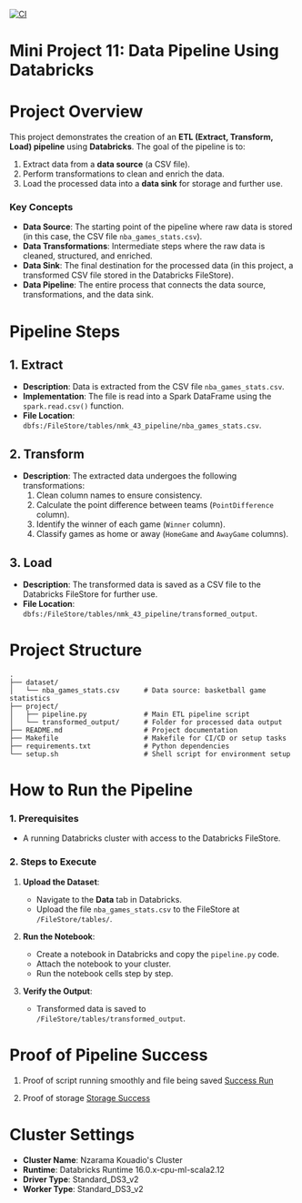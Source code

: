 [![CI](https://github.com/nogibjj/Nzarama_Kouadio_DE_Mini_Project11/actions/workflows/cicd.yml/badge.svg)](https://github.com/nogibjj/Nzarama_Kouadio_DE_Mini_Project11/actions/workflows/cicd.yml)
# Mini Project 11: Data Pipeline Using Databricks

# Project Overview

This project demonstrates the creation of an **ETL (Extract, Transform, Load) pipeline** using **Databricks**. The goal of the pipeline is to:
1. Extract data from a **data source** (a CSV file).
2. Perform transformations to clean and enrich the data.
3. Load the processed data into a **data sink** for storage and further use.

### **Key Concepts**
- **Data Source**: The starting point of the pipeline where raw data is stored (in this case, the CSV file `nba_games_stats.csv`).
- **Data Transformations**: Intermediate steps where the raw data is cleaned, structured, and enriched.
- **Data Sink**: The final destination for the processed data (in this project, a transformed CSV file stored in the Databricks FileStore).
- **Data Pipeline**: The entire process that connects the data source, transformations, and the data sink.

# Pipeline Steps

## **1. Extract**
- **Description**: Data is extracted from the CSV file `nba_games_stats.csv`.
- **Implementation**: The file is read into a Spark DataFrame using the `spark.read.csv()` function.
- **File Location**: `dbfs:/FileStore/tables/nmk_43_pipeline/nba_games_stats.csv`.

## **2. Transform**
- **Description**: The extracted data undergoes the following transformations:
  1. Clean column names to ensure consistency.
  2. Calculate the point difference between teams (`PointDifference` column).
  3. Identify the winner of each game (`Winner` column).
  4. Classify games as home or away (`HomeGame` and `AwayGame` columns).

## **3. Load**
- **Description**: The transformed data is saved as a CSV file to the Databricks FileStore for further use.
- **File Location**: `dbfs:/FileStore/tables/nmk_43_pipeline/transformed_output`.

# Project Structure

```plaintext
.
├── dataset/
│   └── nba_games_stats.csv      # Data source: basketball game statistics
├── project/
│   ├── pipeline.py              # Main ETL pipeline script
│   └── transformed_output/      # Folder for processed data output
├── README.md                    # Project documentation
├── Makefile                     # Makefile for CI/CD or setup tasks
├── requirements.txt             # Python dependencies
└── setup.sh                     # Shell script for environment setup
```

# How to Run the Pipeline

### **1. Prerequisites**
- A running Databricks cluster with access to the Databricks FileStore.

### **2. Steps to Execute**
1. **Upload the Dataset**:
   - Navigate to the **Data** tab in Databricks.
   - Upload the file `nba_games_stats.csv` to the FileStore at `/FileStore/tables/`.

2. **Run the Notebook**:
   - Create a notebook in Databricks and copy the `pipeline.py` code.
   - Attach the notebook to your cluster.
   - Run the notebook cells step by step.

3. **Verify the Output**:
   - Transformed data is saved to `/FileStore/tables/transformed_output`.

# Proof of Pipeline Success 

1. Proof of script running smoothly and file being saved 
[Success Run](Pic_Proof/run_success.png)

2. Proof of storage
[Storage Success](Pic_Proof/storage.png)

# Cluster Settings
- **Cluster Name**: Nzarama Kouadio's Cluster
- **Runtime**: Databricks Runtime 16.0.x-cpu-ml-scala2.12
- **Driver Type**: Standard_DS3_v2
- **Worker Type**: Standard_DS3_v2

